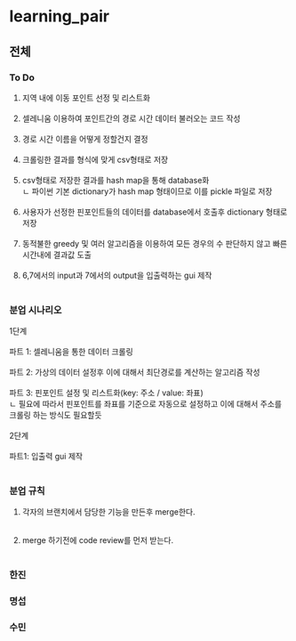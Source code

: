 # learning_pair
## 전체
### To Do
1. 지역 내에 이동 포인트 선정 및 리스트화<br/><br/>
2. 셀레니움 이용하여 포인트간의 경로 시간 데이터 불러오는 코드 작성<br/><br/>
3. 경로 시간 이름을 어떻게 정할건지 결정<br/><br/>
4. 크롤링한 결과를 형식에 맞게 csv형태로 저장<br/><br/>
5. csv형태로 저장한 결과를 hash map을 통해 database화 <br/>
ㄴ 파이썬 기본 dictionary가 hash map 형태이므로 이를 pickle 파일로 저장<br/><br/>
6.  사용자가 선정한 핀포인트들의 데이터를 database에서 호출후 dictionary 형태로 저장<br/><br/>
7. 동적불한 greedy 및 여러 알고리즘을 이용하여 모든 경우의 수 판단하지 않고 빠른 시간내에 결과값 도출<br/><br/>
8. 6,7에서의 input과 7에서의 output을 입출력하는 gui 제작<br/><br/>

### 분업 시나리오
1단계<br/><br/>
파트 1: 셀레니움을 통한 데이터 크롤링<br/><br/>
파트 2: 가상의 데이터 설정후 이에 대해서 최단경로를  계산하는 알고리즘 작성<br/><br/>
파트 3: 핀포인트 설정 및 리스트화(key: 주소 / value: 좌표)<br/>
ㄴ 필요에 따라서 핀포인트를 좌표를 기준으로 자동으로 설정하고 이에 대해서 주소를 크롤링 하는 방식도 필요할듯<br/><br/>
2단계<br/><br/>
파트1: 입출력 gui 제작<br/><br/>

### 분업 규칙

1. 각자의 브랜치에서 담당한 기능을 만든후 merge한다.<br/><br/>

2. merge 하기전에 code review를 먼저 받는다. <br/><br/>


### 한진

### 명섭

### 수민
